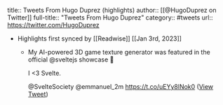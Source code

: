 title:: Tweets From Hugo Duprez (highlights)
author:: [[@HugoDuprez on Twitter]]
full-title:: "Tweets From Hugo Duprez"
category:: #tweets
url:: https://twitter.com/HugoDuprez

- Highlights first synced by [[Readwise]] [[Jan 3rd, 2023]]
	- My AI-powered 3D game texture generator was featured in the official @sveltejs  showcase 🍾
	  
	  I <3 Svelte.
	  
	  @SvelteSociety @emmanuel_2m https://t.co/uEYy8lNok0 ([View Tweet](https://twitter.com/HugoDuprez/status/1609951054652645377))